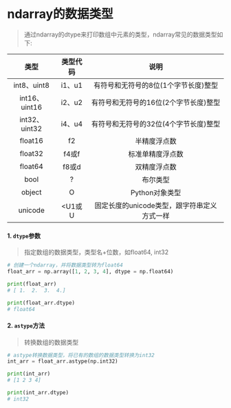 # ndarray的数据类型

> 通过ndarray的dtype来打印数组中元素的类型，ndarray常见的数据类型如下:

|      类型      | 类型代码  |            说明             |
| :----------: | :---: | :-----------------------: |
|  int8、uint8  | i1、u1 |   有符号和无符号的8位(1个字节长度)整型    |
| int16、uint16 | i2、u2 |   有符号和无符号的16位(2个字节长度)整型   |
| int32、uint32 | i4、u4 |   有符号和无符号的32位(4个字节长度)整型   |
|   float16    |  f2   |          半精度浮点数           |
|   float32    | f4或f  |         标准单精度浮点数          |
|   float64    | f8或d  |          双精度浮点数           |
|     bool     |   ?   |           布尔类型            |
|    object    |   O   |        Python对象类型         |
|   unicode    | <U1或U | 固定长度的unicode类型，跟字符串定义方式一样 |

#### 1. `dtype`参数

> 指定数组的数据类型，类型名+位数，如float64, int32

```python
# 创建一个ndarray，并将数据类型转为float64
float_arr = np.array([1, 2, 3, 4], dtype = np.float64)

print(float_arr)
# [ 1.  2.  3.  4.]

print(float_arr.dtype)
# float64

```

#### 2. `astype`方法

> 转换数组的数据类型

```python
# astype转换数据类型，将已有的数组的数据类型转换为int32
int_arr = float_arr.astype(np.int32)

print(int_arr)
# [1 2 3 4]

print(int_arr.dtype)
# int32
```